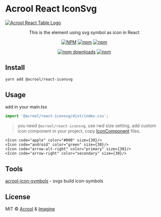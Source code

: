 # Acrool React IconSvg

<a href="https://acrool-react-iconsvg.pages.dev/" title="Acrool React IconSvg - IconSymbols Of React Component Design">
    <img src="https://acrool-react-iconsvg.pages.dev/img/og.webp" alt="Acrool React Table Logo" />
</a>

<p align="center">
   This is the element using svg symbol as icon in React
</p>





<div align="center">

[![NPM](https://img.shields.io/npm/v/@acrool/react-iconsvg.svg?style=for-the-badge)](https://www.npmjs.com/package/@acrool/react-iconsvg)
[![npm](https://img.shields.io/bundlejs/size/@acrool/react-iconsvg?style=for-the-badge)](https://github.com/acrool/react-iconsvg/blob/main/LICENSE)
[![npm](https://img.shields.io/npm/l/@acrool/react-iconsvg?style=for-the-badge)](https://github.com/acrool/acrool-react-iconsvg/blob/main/LICENSE)

[![npm downloads](https://img.shields.io/npm/dm/@acrool/react-iconsvg.svg?style=for-the-badge)](https://www.npmjs.com/package/@acrool/react-iconsvg)
[![npm](https://img.shields.io/npm/dt/@acrool/react-iconsvg.svg?style=for-the-badge)](https://www.npmjs.com/package/@acrool/react-iconsvg)


</div>

## Install

```bash
yarn add @acrool/react-iconsvg
```

## Usage

add in your main.tsx

```ts
import '@acrool/react-iconsvg/dist/index.css';
```

> you need `@acrool/react-iconsvg`, use rwd size setting,
add custom icon component in your project, copy [IconComponent](./example/src/library/acrool-react-icon/Icon.tsx) files.

```tsx
<Icon code="apple" color="#000" size={30}/>
<Icon code="android" color="green" size={30}/>
<Icon code="arrow-alt-right" color="primary" size={30}/>
<Icon code="arrow-right" color="secondary" size={30}/>
```


## Tools
[acrool-icon-symbols](https://github.com/acrool/acrool-icon-symbols) - svgs build icon-symbols


## License

MIT © [Acrool](https://github.com/acrool) & [Imagine](https://github.com/imagine10255)
